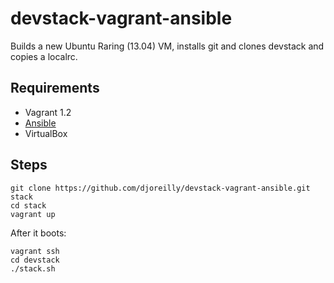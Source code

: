 devstack-vagrant-ansible
========================

Builds a new Ubuntu Raring (13.04) VM, installs git and clones devstack and copies a localrc. 

Requirements
-----------

* Vagrant 1.2
* [Ansible](http://www.ansibleworks.com/)
* VirtualBox


Steps
-----

    git clone https://github.com/djoreilly/devstack-vagrant-ansible.git stack
    cd stack
    vagrant up

After it boots:

    vagrant ssh
    cd devstack
    ./stack.sh
